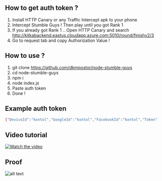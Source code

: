 ## How to get auth token ?

1. Install HTTP Canary or any Traffic Intercept apk to your phone
2. Intercept Stumble Guys ! Then play until you got Rank 1
3. If you already got Rank 1 .. Open HTTP Canary and search http://kitkabackend.eastus.cloudapp.azure.com:5010/round/finishv2/3
4. Go to request tab and copy Authorization Value !

## How to use ?
1. git clone https://github.com/dkmpostor/node-stumble-guys
2. cd node-stumble-guys
3. npm i
4. node index.js
5. Paste auth token 
6. Done !

## Example auth token
```sh
{"DeviceId":"kontol","GoogleId":"kontol","FacebookId":"kontol","Token":"kontol","Timestamp":69696969,"Hash":"kontol"}
```
## Video tutorial

[![Watch the video](https://cdn-icons-png.flaticon.com/256/6851/6851099.png)](https://streamable.com/pa7o9f)

## Proof
![alt text](https://i.ibb.co/RCZxtPS/ss.png)
